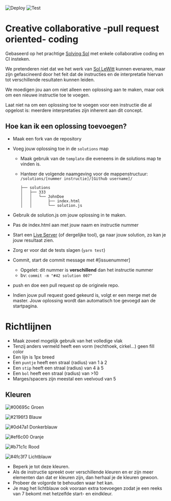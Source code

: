 ![Deploy](https://github.com/devinekask/techworkshoptest/workflows/Deploy/badge.svg)
![Test](https://github.com/devinekask/techworkshoptest/workflows/Test/badge.svg)

# Creative collaborative -pull request oriented- coding

Gebaseerd op het prachtige [Solving Sol](https://solvingsol.com/) met enkele collaborative coding en CI insteken.

We pretenderen niet dat we het werk van [Sol LeWitt](https://en.wikipedia.org/wiki/Sol_LeWitt) kunnen evenaren, maar zijn gefascineerd door het feit dat de instructies en de interpretatie hiervan tot verschillende resultaten kunnen leiden.

We moedigen jou aan om niet alleen een oplossing aan te maken, maar ook om een nieuwe instructie toe te voegen.

Laat niet na om een oplossing toe te voegen voor een instructie die al opgelost is: meerdere interpretaties zijn inherent aan dit concept.

## Hoe kan ik een oplossing toevoegen?

- Maak een fork van de repository
- Voeg jouw oplossing toe in de `solutions` map

  - Maak gebruik van de `template` die eveneens in de solutions map te vinden is.
  - Hanteer de volgende naamgeving voor de mappenstructuur:
    `/solutions/[nummer instructie]/[Github username]/`

    ```tree
    ├── solutions
    │   ├── 333
    │   │   └── JohnDoe
    │   │       ├── index.html
    │   │       └── solution.js
    ```

- Gebruik de solution.js om jouw oplossing in te maken.
- Pas de index.html aan met jouw naam en instructie nummer
- Start een [Live Server](https://marketplace.visualstudio.com/items?itemName=ritwickdey.LiveServer) (of dergelijke tool), ga naar jouw solution, zo kan je jouw resultaat zien.
- Zorg er voor dat de tests slagen (`yarn test`)
- Commit, start de commit message met #[issuenummer]
  - Opgelet: dit nummer is **verschillend** dan het instructie nummer
  - bv: `commit -m "#42 solution 007"`
- push en doe een pull request op de originele repo.
- Indien jouw pull request goed gekeurd is, volgt er een merge met de master. Jouw oplossing wordt dan automatisch toe gevoegd aan de startpagina.

# Richtlijnen

- Maak zoveel mogelijk gebruik van het volledige vlak
- Tenzij anders vermeld heeft een vorm (rechthoek, cirkel...) geen fill color
- Een lijn is 1px breed
- Een `puntje` heeft een straal (radius) van 1 à 2
- Een `stip` heeft een straal (radius) van 4 à 5
- Een `bol` heeft een straal (radius) van >10
- Marges/spacers zijn meestal een veelvoud van 5

## Kleuren

![#00695c](https://placehold.it/15/00695c/000000?text=+) Groen

![#2196f3](https://placehold.it/15/2196f3/000000?text=+)
Blauw

![#0d47a1](https://placehold.it/15/0d47a1/000000?text=+)
Donkerblauw

![#ef6c00](https://placehold.it/15/ef6c00/000000?text=+)
Oranje

![#b71c1c](https://placehold.it/15/b71c1c/000000?text=+)
Rood

![#4fc3f7](https://placehold.it/15/4fc3f7/000000?text=+)
Lichtblauw

- Beperk je tot deze kleuren.
- Als de instructie spreekt over verschillende kleuren en er zijn meer elementen dan dat er kleuren zijn, dan herhaal je de kleuren gewoon.
- Probeer de volgorde te behouden waar het kan.
- Je mag het lichtblauw ook vooraan extra toevoegen zodat je een reeks van 7 bekomt met hetzelfde start- en eindkleur.
